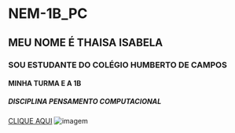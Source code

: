 # NEM-1B_PC
## MEU  NOME É THAISA ISABELA
### SOU ESTUDANTE DO COLÉGIO HUMBERTO DE CAMPOS
#### MINHA TURMA E A 1B
##### DISCIPLINA PENSAMENTO COMPUTACIONAL
[CLIQUE AQUI](https://youtu.be/YxGYumo6tpU)
![imagem](https://user-images.githubusercontent.com/107946586/186660387-fa4947ef-3997-4ca0-857b-647c26fe3ce8.png)
